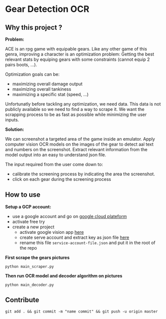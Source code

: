 # Gear Detection OCR


## Why this project ?

**Problem:**

ACE is an rpg game with equipable gears. Like any other game of this genra, improving a character is an optimization problem: Getting the best relevant stats by equiping gears with some constraints (cannot equip 2 pairs boots, ...).

Optimization goals can be:
- maximizing overall damage output
- maximizing overall tankiness
- maximizing a specific stat (speed, ...)

Unfortunatly before tackling any optimization, we need data. 
This data is not publicly available so we need to find a way to scrape it.
We want the scrapping process to be as fast as possible while minimizing the user inputs.

**Solution:**

We can screenshot a targeted area of the game inside an emulator.
Apply computer vision OCR models on the images of the gear to detect aal text and numbers on the screenshot.
Extract relevant information from the model output into an easy to understand json file.

The input required from the user come down to:
- calibrate the screening process by indicating the area the screenshot.
- click on each gear during the screening process

## How to use

**Setup a GCP account:**
- use a google account and go on [google cloud plateform](https://console.cloud.google.com/)
- activate free try
- create a new project
  - activate google vision app [here](https://console.cloud.google.com/apis/library/vision.googleapis.com)
  - create serve account and extract key as json file [here](https://console.cloud.google.com/iam-admin/serviceaccounts)
  - rename this file `service-account-file.json` and put it in the root of the repo

**First scrape the gears pictures**

```ssh
python main_scraper.py
```

**Then run OCR model and decoder algorithm on pictures**

```ssh
python main_decoder.py
```

## Contribute

```ssh
git add . && git commit -m "name commit" && git push -u origin master
```


